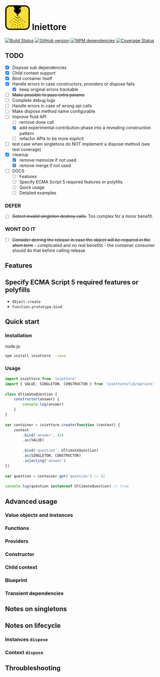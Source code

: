 
# ![Iniettore](https://github.com/cesarenaldi/iniettore/raw/api-refactoring/logo.png) Iniettore

[![Build Status](https://travis-ci.org/cesarenaldi/iniettore.svg?branch=api-refactoring)](https://travis-ci.org/cesarenaldi/iniettore)
[![GitHub version](https://badge.fury.io/gh/cesarenaldi%2Finiettore.svg)](http://badge.fury.io/gh/cesarenaldi%2Finiettore)
[![NPM dependencies](https://david-dm.org/cesarenaldi/iniettore.svg)](https://david-dm.org/cesarenaldi/iniettore)
[![Coverage Status](https://img.shields.io/coveralls/cesarenaldi/iniettore.svg)](https://coveralls.io/r/cesarenaldi/iniettore?branch=api-refactoring)

## TODO
- [x] Dispose sub dependencies
- [x] Child context support
- [x] Bind container itself
- [x] Handle errors in case constructors, providers or dispose fails
	- [x] keep original errors trackable
- [ ] ~~Make possible to pass extra params~~
- [ ] Complete debug logs
- [ ] Handle errors in case of wrong api calls
- [ ] Make dispose method name configurable
- [ ] Improve fluid API
	- [ ] remove done call
	- [x] add experimental contribution phase into a revealing construction pattern
	- [ ] refactor APIs to be more explicit
- [ ] test case when singletons do NOT implement a dispose method (see test coverage)
- [x] cleanup
	- [x] remove memoize if not used
	- [x] remove merge if not used

- [ ] DOCS
	- [ ] Features
	- [ ] Specify ECMA Script 5 required features or polyfills
	- [ ] Quick usage
	- [ ] Detailed examples

### DEFER
- [ ] ~~Detect invalid singleton destroy calls.~~ Too complex for a minor benefit.
### WONT DO IT
- [ ] ~~Consider derring the release in case the object will be required in the short term~~ - complicated and no real benefits - the container consumer should do that before calling release

## Features

## Specify ECMA Script 5 required features or polyfills
- `Object.create`
- `Function.prototype.bind`

## Quick start

### Installation

node.js:

```bash
npm install iniettore --save
```

### Usage
```javascript
import iniettore from 'iniettore'
import { VALUE, SINGLETON, CONSTRUCTOR } from 'iniettore/lib/options'

class UltimateQuestion {
	constructor(answer) {
		console.log(answer)
	}
}

var container = iniettore.create(function (context) {
	context
		.bind('answer', 42)
		.as(VALUE)

		.bind('question', UltimateQuestion)
		.as(SINGLETON, CONSTRUCTOR)
		.injecting('answer')
})

var question = container.get('question') // 42

console.log(question instanceof UltimateQuestion) // true
```

## Advanced usage

### Value objects and instances
### Functions
### Providers
### Constructor
### Child context
### Blueprint
### Transient dependencies 

## Notes on singletons
## Notes on lifecycle
### Instances `dispose`
### Context `dispose`


## Throubleshooting
